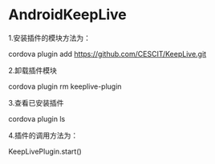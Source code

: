 # AndroidKeepLive
1.安装插件的模块方法为：

cordova plugin add https://github.com/CESCIT/KeepLive.git

2.卸载插件模块

cordova plugin rm keeplive-plugin 

3.查看已安装插件

cordova plugin ls

4.插件的调用方法为：

KeepLivePlugin.start()
